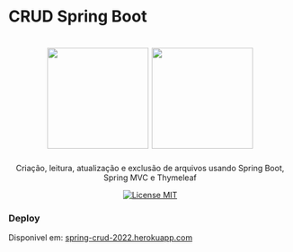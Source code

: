 # CRUD Spring Boot

<h1 align="center">
  <img src="https://www.thymeleaf.org/doc/images/thymeleaf.png" width="180">
  <img src="https://devkico.itexto.com.br/wp-content/uploads/2014/08/spring-boot-project-logo.png" width="180">
</h1>

<p align="center">Criação, leitura, atualização e exclusão de arquivos usando Spring Boot, Spring MVC e Thymeleaf </p>

<p align="center">
  <a href="https://opensource.org/licenses/MIT">
    <img src="https://img.shields.io/badge/License-MIT-green.svg" alt="License MIT">
  </a>
</p>


### Deploy

Disponivel em:  [spring-crud-2022.herokuapp.com](https://spring-crud-2022.herokuapp.com)


























